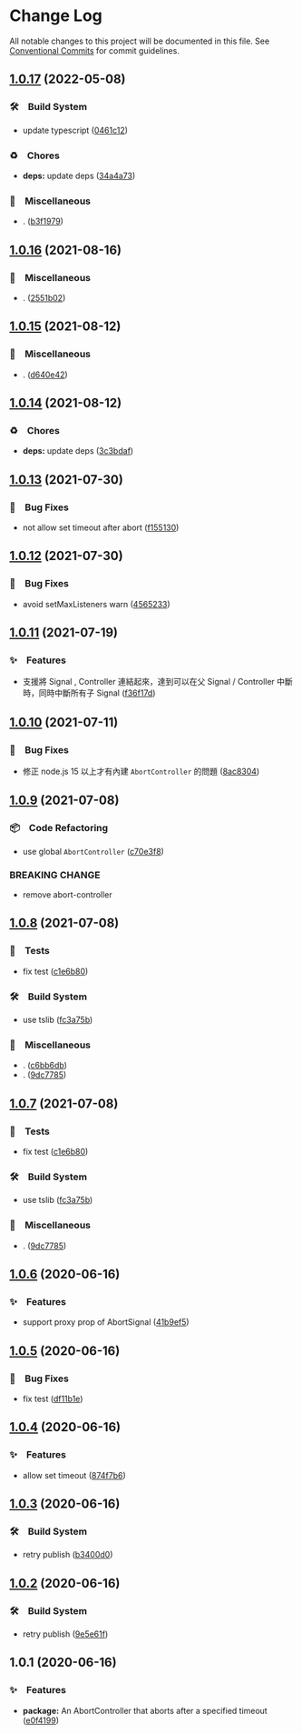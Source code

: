 # Change Log

All notable changes to this project will be documented in this file.
See [Conventional Commits](https://conventionalcommits.org) for commit guidelines.

## [1.0.17](https://github.com/bluelovers/ws-http/compare/abort-controller-timer@1.0.16...abort-controller-timer@1.0.17) (2022-05-08)


### 🛠　Build System

* update typescript ([0461c12](https://github.com/bluelovers/ws-http/commit/0461c12b6d300ab5f4a8bc5c27ef4e6aba516433))


### ♻️　Chores

* **deps:** update deps ([34a4a73](https://github.com/bluelovers/ws-http/commit/34a4a73455fcde24f299dff1d321020d6d4e8064))


### 🔖　Miscellaneous

* . ([b3f1979](https://github.com/bluelovers/ws-http/commit/b3f1979e1c28dfc67017ec8979b031e352a7bf25))





## [1.0.16](https://github.com/bluelovers/ws-http/compare/abort-controller-timer@1.0.15...abort-controller-timer@1.0.16) (2021-08-16)


### 🔖　Miscellaneous

* . ([2551b02](https://github.com/bluelovers/ws-http/commit/2551b0240b15a24c0853d17221a16077934c9ff1))





## [1.0.15](https://github.com/bluelovers/ws-http/compare/abort-controller-timer@1.0.14...abort-controller-timer@1.0.15) (2021-08-12)


### 🔖　Miscellaneous

* . ([d640e42](https://github.com/bluelovers/ws-http/commit/d640e429aa213cf37993aac4a44dbc162bc368b4))





## [1.0.14](https://github.com/bluelovers/ws-http/compare/abort-controller-timer@1.0.13...abort-controller-timer@1.0.14) (2021-08-12)


### ♻️　Chores

* **deps:** update deps ([3c3bdaf](https://github.com/bluelovers/ws-http/commit/3c3bdaf498061eabdbe45f87886eaa3aa8ff30ea))





## [1.0.13](https://github.com/bluelovers/ws-http/compare/abort-controller-timer@1.0.12...abort-controller-timer@1.0.13) (2021-07-30)


### 🐛　Bug Fixes

* not allow set timeout after abort ([f155130](https://github.com/bluelovers/ws-http/commit/f15513062d674dffe3ff449a9c087b4d996a360a))





## [1.0.12](https://github.com/bluelovers/ws-http/compare/abort-controller-timer@1.0.11...abort-controller-timer@1.0.12) (2021-07-30)


### 🐛　Bug Fixes

* avoid setMaxListeners warn ([4565233](https://github.com/bluelovers/ws-http/commit/4565233fbb7d0ae8a12dd11fc2883468838d0cb3))





## [1.0.11](https://github.com/bluelovers/ws-http/compare/abort-controller-timer@1.0.10...abort-controller-timer@1.0.11) (2021-07-19)


### ✨　Features

* 支援將 Signal , Controller 連結起來，達到可以在父 Signal / Controller 中斷時，同時中斷所有子 Signal ([f36f17d](https://github.com/bluelovers/ws-http/commit/f36f17d2155f5e3133f7d1e2cb1f4a6a9964bfe4))





## [1.0.10](https://github.com/bluelovers/ws-http/compare/abort-controller-timer@1.0.9...abort-controller-timer@1.0.10) (2021-07-11)


### 🐛　Bug Fixes

* 修正 node.js 15 以上才有內建 `AbortController` 的問題 ([8ac8304](https://github.com/bluelovers/ws-http/commit/8ac8304413a26f9f4a83926548d3f0b62205853e))





## [1.0.9](https://github.com/bluelovers/ws-http/compare/abort-controller-timer@1.0.8...abort-controller-timer@1.0.9) (2021-07-08)


### 📦　Code Refactoring

* use global `AbortController` ([c70e3f8](https://github.com/bluelovers/ws-http/commit/c70e3f85693bdc0436499c8ad32487bd5e7442ac))


### BREAKING CHANGE

* remove abort-controller





## [1.0.8](https://github.com/bluelovers/ws-http/compare/abort-controller-timer@1.0.6...abort-controller-timer@1.0.8) (2021-07-08)


### 🚨　Tests

* fix test ([c1e6b80](https://github.com/bluelovers/ws-http/commit/c1e6b80b4c031c8b93d79bd68253b3a78c613d3f))


### 🛠　Build System

* use tslib ([fc3a75b](https://github.com/bluelovers/ws-http/commit/fc3a75b0aa7335cebc58b0640a42fcb1c65c00bc))


### 🔖　Miscellaneous

* . ([c6bb6db](https://github.com/bluelovers/ws-http/commit/c6bb6db2691bbbc445c43e42ec6c078c871948b3))
* . ([9dc7785](https://github.com/bluelovers/ws-http/commit/9dc7785db0710a76020a57427f28c235d3b05e05))





## [1.0.7](https://github.com/bluelovers/ws-http/compare/abort-controller-timer@1.0.6...abort-controller-timer@1.0.7) (2021-07-08)


### 🚨　Tests

* fix test ([c1e6b80](https://github.com/bluelovers/ws-http/commit/c1e6b80b4c031c8b93d79bd68253b3a78c613d3f))


### 🛠　Build System

* use tslib ([fc3a75b](https://github.com/bluelovers/ws-http/commit/fc3a75b0aa7335cebc58b0640a42fcb1c65c00bc))


### 🔖　Miscellaneous

* . ([9dc7785](https://github.com/bluelovers/ws-http/commit/9dc7785db0710a76020a57427f28c235d3b05e05))





## [1.0.6](https://github.com/bluelovers/ws-http/compare/abort-controller-timer@1.0.5...abort-controller-timer@1.0.6) (2020-06-16)


### ✨　Features

*  support proxy prop of AbortSignal ([41b9ef5](https://github.com/bluelovers/ws-http/commit/41b9ef519dc5fe0e3501e90f5d3ca14227514ce6))





## [1.0.5](https://github.com/bluelovers/ws-http/compare/abort-controller-timer@1.0.4...abort-controller-timer@1.0.5) (2020-06-16)


### 🐛　Bug Fixes

*  fix test ([df11b1e](https://github.com/bluelovers/ws-http/commit/df11b1ea7a016954ef536d34c868fb94aab3dc5c))





## [1.0.4](https://github.com/bluelovers/ws-http/compare/abort-controller-timer@1.0.3...abort-controller-timer@1.0.4) (2020-06-16)


### ✨　Features

*  allow set timeout ([874f7b6](https://github.com/bluelovers/ws-http/commit/874f7b64793399457290ac152f2f999b3487b04f))





## [1.0.3](https://github.com/bluelovers/ws-http/compare/abort-controller-timer@1.0.2...abort-controller-timer@1.0.3) (2020-06-16)


### 🛠　Build System

*  retry publish ([b3400d0](https://github.com/bluelovers/ws-http/commit/b3400d0d1a70234b89116fded921e0f57ac8e6f2))





## [1.0.2](https://github.com/bluelovers/ws-http/compare/abort-controller-timer@1.0.1...abort-controller-timer@1.0.2) (2020-06-16)


### 🛠　Build System

*  retry publish ([9e5e61f](https://github.com/bluelovers/ws-http/commit/9e5e61f40b2ee673a77d2cc19512358b014aea5a))





## 1.0.1 (2020-06-16)


### ✨　Features

* **package:**  An AbortController that aborts after a specified timeout ([e0f4199](https://github.com/bluelovers/ws-http/commit/e0f4199128e6c1d94861fb1dcad3bda0dd4d1ccf))
